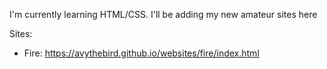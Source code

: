 I'm currently learning HTML/CSS. I'll be adding my new amateur sites here

Sites:
- Fire: https://avythebird.github.io/websites/fire/index.html
